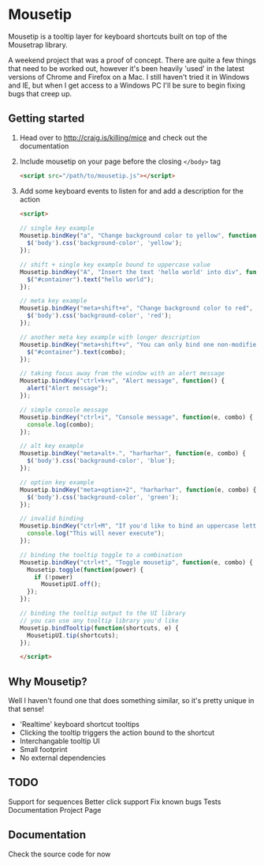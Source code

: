 # Mousetip

Mousetip is a tooltip layer for keyboard shortcuts built on top of the Mousetrap library.

A weekend project that was a proof of concept.  There are quite a few things that need to
be worked out, however it's been heavily 'used' in the latest versions of Chrome and Firefox
on a Mac.  I still haven't tried it in Windows and IE, but when I get access to a Windows PC
I'll be sure to begin fixing bugs that creep up.

## Getting started

1.  Head over to http://craig.is/killing/mice and check out the documentation

2.  Include mousetip on your page before the closing ``</body>`` tag

    ```html
    <script src="/path/to/mousetip.js"></script>
    ```

3.  Add some keyboard events to listen for and add a description for the action

    ```html
    <script>
      
    // single key example
    Mousetip.bindKey("a", "Change background color to yellow", function(e, combo) {
      $('body').css('background-color', 'yellow');
    });

    // shift + single key example bound to uppercase value
    Mousetip.bindKey("A", "Insert the text 'hello world' into div", function(e, combo) {
      $("#container").text("hello world");
    });

    // meta key example
    Mousetip.bindKey("meta+shift+e", "Change background color to red", function(e, combo) {
      $('body').css('background-color', 'red');
    });

    // another meta key example with longer description
    Mousetip.bindKey("meta+shift+v", "You can only bind one non-modifier key when the meta key is part of the combination.", function(e, combo) {
      $("#container").text(combo);
    });

    // taking focus away from the window with an alert message
    Mousetip.bindKey("ctrl+k+v", "Alert message", function() {
      alert("Alert message"); 
    });

    // simple console message
    Mousetip.bindKey("ctrl+i", "Console message", function(e, combo) {
      console.log(combo);
    });

    // alt key example
    Mousetip.bindKey("meta+alt+.", "harharhar", function(e, combo) {
      $('body').css('background-color', 'blue');
    });

    // option key example
    Mousetip.bindKey("meta+option+2", "harharhar", function(e, combo) {
      $('body').css('background-color', 'green');
    });

    // invalid binding
    Mousetip.bindKey("ctrl+M", "If you'd like to bind an uppercase letter, you can only do it with a shift+lowercase when there is a modifier involved", function(e, combo) {
      console.log("This will never execute");
    });

    // binding the tooltip toggle to a combination
    Mousetip.bindKey("ctrl+t", "Toggle mousetip", function(e, combo) {
      Mousetip.toggle(function(power) {
        if (!power)
          MousetipUI.off();
      });
    });

    // binding the tooltip output to the UI library
    // you can use any tooltip library you'd like
    Mousetip.bindTooltip(function(shortcuts, e) {
      MousetipUI.tip(shortcuts);
    });

    </script>
    ```

## Why Mousetip?

Well I haven't found one that does something similar, so it's pretty unique in that sense!

* 'Realtime' keyboard shortcut tooltips
* Clicking the tooltip triggers the action bound to the shortcut
* Interchangable tooltip UI
* Small footprint
* No external dependencies

## TODO

Support for sequences
Better click support
Fix known bugs
Tests
Documentation
Project Page

## Documentation

Check the source code for now